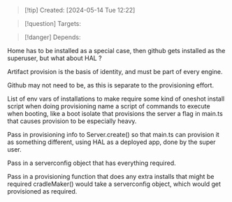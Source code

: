 
>[!tip] Created: [2024-05-14 Tue 12:22]

>[!question] Targets: 

>[!danger] Depends: 

Home has to be installed as a special case, then github gets installed as the superuser, but what about HAL ?

Artifact provision is the basis of identity, and must be part of every engine.

Github may not need to be, as this is separate to the provisioning effort.

List of env vars of installations to make
require some kind of oneshot install script when doing provisioning
name a script of commands to execute when booting, like a boot isolate that provisions the server
a flag in main.ts that causes provision to be especially heavy.

Pass in provisioning info to Server.create() so that main.ts can provision it as something different, using HAL as a deployed app, done by the super user.

Pass in a serverconfig object that has everything required.

Pass in a provisioning function that does any extra installs that might be required
cradleMaker() would take a serverconfig object, which would get provisioned as required.